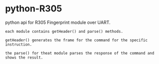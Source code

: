 # python-R305
python api for R305 Fingerprint module over UART.

    each module contains getHeader() and parse() methods.

    getHeader() generates the frame for the command for the specific instruction.

    the parse() for theat module parses the response of the command and shows the result.


